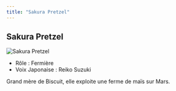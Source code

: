 ```yaml
---
title: "Sakura Pretzel"
---
```


Sakura Pretzel
--------------


![Sakura Pretzel](/images/stories/saga/g-tekketsu/persos/sakura-pretzel.png)
* Rôle : Fermière
* Voix Japonaise : Reiko Suzuki


Grand mère de Biscuit, elle exploite une ferme de maïs sur Mars. 




